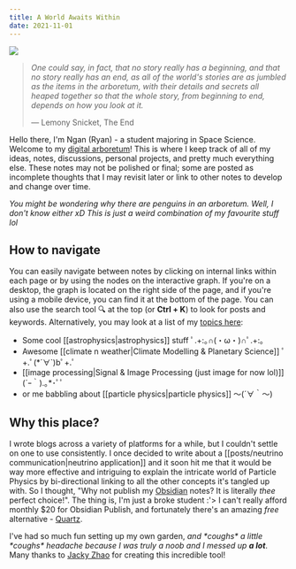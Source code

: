 ```yaml
---
title: A World Awaits Within
date: 2021-11-01
---
```


<img id="banner" src="/images/banner.svg">

>*One could say, in fact, that no story really has a beginning, and that no story really has an end, as all of the world's stories are as jumbled as the items in the arboretum, with their details and secrets all heaped together so that the whole story, from beginning to end, depends on how you look at it.*
>
>&mdash; Lemony Snicket, The End


Hello there, I'm Ngan (Ryan) - a student majoring in Space Science. Welcome to my [digital arboretum](https://nesslabs.com/digital-garden-set-up#:~:text=A%20digital%20garden%20is%20an,to%20be%20cultivated%20in%20public.)! This is where I keep track of all of my ideas, notes, discussions, personal projects, and pretty much everything else. These notes may not be polished or final; some are posted as incomplete thoughts that I may revisit later or link to other notes to develop and change over time.

*You might be wondering why there are penguins in an arboretum. Well, I don't know either xD This is just a weird combination of my favourite stuff lol*



## How to navigate

  
You can easily navigate between notes by clicking on internal links within each page or by using the nodes on the interactive graph. If you're on a desktop, the graph is located on the right side of the page, and if you're using a mobile device, you can find it at the bottom of the page. You can also use the search tool 🔍 at the top (or **Ctrl + K**) to look for posts and keywords. Alternatively, you may look at a list of my [topics here](https://thdngan.github.io/quartz/subjects/ ):

- Some cool [[astrophysics|astrophysics]] stuff           ﾟ.+:｡∩(・ω・)∩ﾟ.+:｡
- Awesome [[climate n weather|Climate Modelling & Planetary Science]]           ﾟ+.ﾟ(\*´∀\`)bﾟ+.ﾟ
- [[image processing|Signal & Image Processing (just image for now lol)]]     (´ｰ｀).｡\*･ﾟﾟ
- or me babbling about [[particle physics|particle physics]]     ～(´∀｀～)

## Why this place?

I wrote blogs across a variety of platforms for a while, but I couldn't settle on one to use consistently. I once decided to write about a [[posts/neutrino communication|neutrino application]] and it soon hit me that it would be way more effective and intriguing to explain the intricate world of Particle Physics by bi-directional linking to all the other concepts it's tangled up with. So I thought, "Why not publish my [Obsidian](https://obsidian.md/) notes? It is literally *thee* perfect choice!". The thing is, I'm just a broke student :'> I can't really afford monthly $20 for Obsidian Publish, and fortunately there's an amazing *free* alternative - [Quartz](https://quartz.jzhao.xyz/).

I've had so much fun setting up my own garden, *and \*coughs\* a little \*coughs\* headache because I was truly a noob and I messed up* ***a lot***. Many thanks to [Jacky Zhao](https://github.com/jackyzha0) for creating this incredible tool!

<!---
https://thdngan.github.io/quartz/subjects
-->


